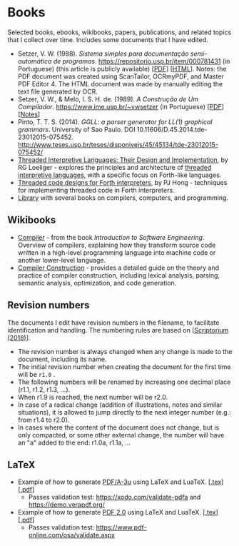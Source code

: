 # Books

Selected books, ebooks, wikibooks, papers, publications, and related topics that I collect over time. Includes some documents that I have edited.

* Setzer, V. W. (1988). *Sistema simples para documentação semi-automática de programas*. <https://repositorio.usp.br/item/000781431> (in Portuguese) (this article is publicly available) [[PDF](autodoc/autodoc.pdf)] [[HTML](autodoc/autodoc.md)]. Notes: the PDF document was created using ScanTailor, OCRmyPDF, and Master PDF Editor 4. The HTML document was made by manually editing the text file generated by OCR.
* Setzer, V. W., & Melo, I. S. H. de. (1989). *A Construção de Um Compilador*. <https://www.ime.usp.br/~vwsetzer> (in Portuguese) [[PDF](bcomp/A_Construcao_de_um_Compilador_(r1.2b)-Setzer.pdf)] [[Notes](bcomp/bcomp.md)]
* Pinto, T. T. S. (2014). *GGLL: a parser generator for LL(1) graphical grammars*. University of Sao Paulo. DOI 10.11606/D.45.2014.tde-23012015-075452. <http://www.teses.usp.br/teses/disponiveis/45/45134/tde-23012015-075452/>
* [Threaded Interpretive Languages: Their Design and Implementation](https://vdoc.pub/documents/threaded-interpretive-languages-their-design-and-implementation-1seph9gct7uo), by RG Loeliger - explores the principles and architecture of [threaded interpretive languages](https://en.wikipedia.org/wiki/Threaded_code), with a specific focus on Forth-like languages. 
* [Threaded code designs for Forth interpreters](https://dl.acm.org/doi/10.1145/146559.146561), by PJ Hong - techniques for implementing threaded code in Forth interpreters.
* [Library](https://vdoc.pub/search/compiler) with several books on compilers, computers, and programming.


## Wikibooks

* [Compiler](https://en.wikibooks.org/wiki/Introduction_to_Software_Engineering/Tools/Compiler) - from the book *Introduction to Software Engineering*. Overview of compilers, explaining how they transform source code written in a high-level programming language into machine code or another lower-level language.
* [Compiler Construction](https://en.wikibooks.org/wiki/Compiler_Construction) - provides a detailed guide on the theory and practice of compiler construction, including lexical analysis, parsing, semantic analysis, optimization, and code generation.


## Revision numbers

The documents I edit have revision numbers in the filename, to facilitate identification and handling. The numbering rules are based on [[Scriptorium (2018)](https://www.epublibre.org/libro/detalle/2398)].

* The revision number is always changed when any change is made to the document, including its name.
* The initial revision number when creating the document for the first time will be `r1.0` .
* The following numbers will be renamed by increasing one decimal place (r1.1, r1.2, r1.3, ...).
* When r1.9 is reached, the next number will be r2.0.
* In case of a radical change (addition of illustrations, notes and similar situations), it is allowed to jump directly to the next
integer number (e.g.: from r1.4 to r2.0).
* In cases where the content of the document does not change, but is only compacted, or some other external change, the number will have an "a" added to the end: r1.0a, r1.1a, ...


## LaTeX

* Example of how to generate [PDF/A-3u](https://en.wikipedia.org/wiki/PDF/A) using LaTeX and LuaTeX. [[.tex](latex/pdfa3u-min-ex.tex)] [[.pdf](latex/pdfa3u-min-ex.pdf)]
    * Passes validation test: <https://xodo.com/validate-pdfa> and <https://demo.verapdf.org/>
* Example of how to generate [PDF 2.0](https://en.wikipedia.org/wiki/PDF) using LaTeX and LuaTeX. [[.tex](latex/pdf2.0-min-ex.tex)] [[.pdf](latex/pdf2.0-min-ex.pdf)]
    * Passes validation test: <https://www.pdf-online.com/osa/validate.aspx>

